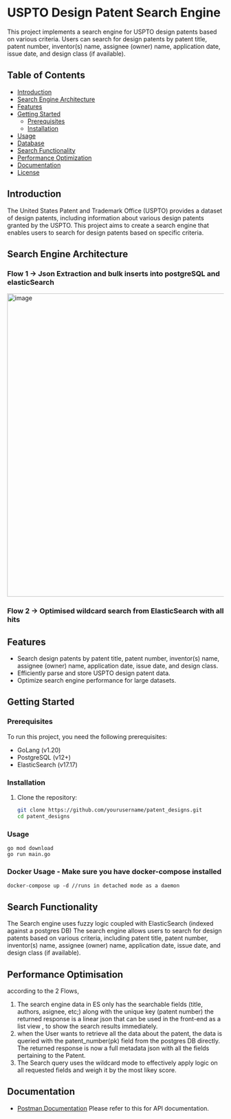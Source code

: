 # USPTO Design Patent Search Engine

This project implements a search engine for USPTO design patents based on various criteria. Users can search for design patents by patent title, patent number, inventor(s) name, assignee (owner) name, application date, issue date, and design class (if available).

## Table of Contents

- [Introduction](#introduction)
- [Search Engine Architecture](#data-diagram)
- [Features](#features)
- [Getting Started](#getting-started)
  - [Prerequisites](#prerequisites)
  - [Installation](#installation)
- [Usage](#usage)
- [Database](#database)
- [Search Functionality](#search-functionality)
- [Performance Optimization](#performance-optimization)
- [Documentation](#documentation)
- [License](#license)

## Introduction

The United States Patent and Trademark Office (USPTO) provides a dataset of design patents, including information about various design patents granted by the USPTO. This project aims to create a search engine that enables users to search for design patents based on specific criteria.

## Search Engine Architecture
### Flow 1 -> Json Extraction and bulk inserts into postgreSQL and elasticSearch
<img width="705" alt="image" src="https://github.com/Anandsure/patent_design/assets/43916800/fb5e0c09-6e4e-44b3-b8cc-99044d486b26">

### Flow 2 -> Optimised wildcard search from ElasticSearch with all hits



## Features

- Search design patents by patent title, patent number, inventor(s) name, assignee (owner) name, application date, issue date, and design class.
- Efficiently parse and store USPTO design patent data.
- Optimize search engine performance for large datasets.

## Getting Started

### Prerequisites

To run this project, you need the following prerequisites:

- GoLang (v1.20)
- PostgreSQL (v12+)
- ElasticSearch (v17.17)

### Installation

1. Clone the repository:
    ```bash
   git clone https://github.com/yourusername/patent_designs.git
   cd patent_designs

### Usage
    go mod download
    go run main.go

### Docker Usage - Make sure you have docker-compose installed
    docker-compose up -d //runs in detached mode as a daemon 

## Search Functionality
The Search engine uses fuzzy logic coupled with ElasticSearch (indexed against a postgres DB)
The search engine allows users to search for design patents based on various criteria, including patent title, patent number, inventor(s) name, assignee (owner) name, application date, issue date, and design class (if available). 

## Performance Optimisation
according to the 2 Flows,
1. The search engine data in ES only has the searchable fields (title, authors, asignee, etc;) along with the unique key (patent number)
the returned response is a linear json that can be used in the front-end as a list view , to show the search results immediately.  <br>
2. when the User wants to retrieve all the data about the patent, the data is queried with the patent_number(pk) field from the postgres DB directly.
The returned response is now a full metadata json with all the fields pertaining to the Patent.
3. The Search query uses the wildcard mode to effectively apply logic on all requested fields and weigh it by the most likey score. 

## Documentation
- [Postman Documentation](https://documenter.getpostman.com/view/9325142/2s9YJjQden) Please refer to this for API documentation. 
